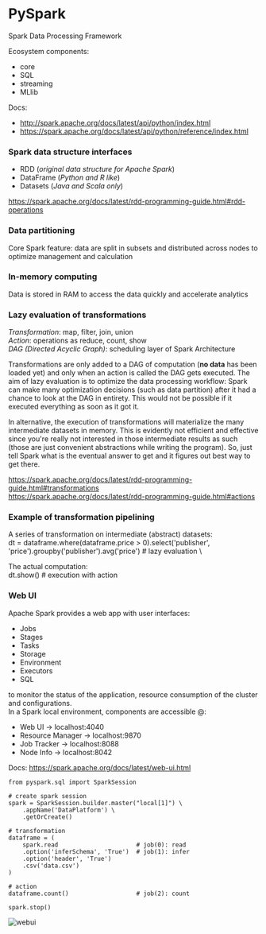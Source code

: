# PySpark

Spark Data Processing Framework

Ecosystem components:
* core
* SQL
* streaming
* MLlib

Docs:
- http://spark.apache.org/docs/latest/api/python/index.html
- https://spark.apache.org/docs/latest/api/python/reference/index.html


### Spark data structure interfaces
- RDD (*original data structure for Apache Spark*)
- DataFrame (*Python and R like*)
- Datasets (*Java and Scala only*)

https://spark.apache.org/docs/latest/rdd-programming-guide.html#rdd-operations

### Data partitioning
Core Spark feature: data are split in subsets and distributed across nodes to optimize management and calculation

### In-memory computing
Data is stored in RAM to access the data quickly and accelerate analytics

### Lazy evaluation of transformations
*Transformation*: map, filter, join, union \
*Action*: operations as reduce, count, show \
*DAG (Directed Acyclic Graph)*: scheduling layer of Spark Architecture

Transformations are only added to a DAG of computation (**no data** has been loaded yet) and only when an action is called the DAG gets executed.
The aim of lazy evaluation is to optimize the data processing workflow:
Spark can make many optimization decisions (such as data partition) after it had a chance to look at the DAG in entirety.
This would not be possible if it executed everything as soon as it got it.

In alternative, the execution of transformations will materialize the many intermediate datasets in memory.
This is evidently not efficient and effective since you're really not interested in those intermediate results as such (those are just convenient abstractions while writing the program).
So, just tell Spark what is the eventual answer to get and it figures out best way to get there.

https://spark.apache.org/docs/latest/rdd-programming-guide.html#transformations \
https://spark.apache.org/docs/latest/rdd-programming-guide.html#actions

### Example of transformation pipelining
A series of transformation on intermediate (abstract) datasets: \
dt = dataframe.where(dataframe.price > 0).select('publisher', 'price').groupby('publisher').avg('price') # lazy evaluation \

The actual computation: \
dt.show() # execution with action

### Web UI
Apache Spark provides a web app with user interfaces:
* Jobs
* Stages
* Tasks
* Storage
* Environment
* Executors
* SQL

to monitor the status of the application, resource consumption of the cluster and configurations. \
In a Spark local environment, components are accessible @:
* Web UI -> localhost:4040
* Resource Manager -> localhost:9870
* Job Tracker -> localhost:8088
* Node Info -> localhost:8042

Docs: https://spark.apache.org/docs/latest/web-ui.html

~~~
from pyspark.sql import SparkSession

# create spark session
spark = SparkSession.builder.master("local[1]") \
    .appName('DataPlatform') \
    .getOrCreate()

# transformation
dataframe = (
    spark.read                      # job(0): read
    .option('inferSchema', 'True')  # job(1): infer
    .option('header', 'True')
    .csv('data.csv')
)

# action
dataframe.count()                   # job(2): count

spark.stop()
~~~

![webui](https://user-images.githubusercontent.com/17080117/165984346-502a0697-629b-40cd-ba14-0809b38d260d.png)
